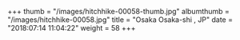 +++
thumb = "/images/hitchhike-00058-thumb.jpg"
albumthumb = "/images/hitchhike-00058.jpg"
title = "Osaka Osaka-shi , JP"
date = "2018:07:14 11:04:22"
weight = 58
+++
